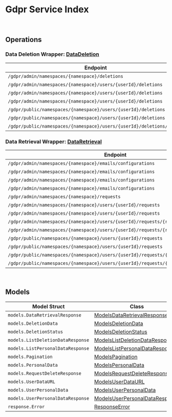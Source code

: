 # Gdpr Service Index

&nbsp;

## Operations

### Data Deletion Wrapper:  [DataDeletion](../services-api/pkg/service/gdpr/dataDeletion.go)
| Endpoint | Method | ID | Class | Wrapper | Example |
|---|---|---|---|---|---|
| `/gdpr/admin/namespaces/{namespace}/deletions` | GET | AdminGetListDeletionDataRequestShort | [AdminGetListDeletionDataRequestShort](../gdpr-sdk/pkg/gdprclient/data_deletion/data_deletion_client.go) | [AdminGetListDeletionDataRequestShort](../services-api/pkg/service/gdpr/dataDeletion.go) | [AdminGetListDeletionDataRequestShort](../samples/cli/cmd/gdpr/dataDeletion/adminGetListDeletionDataRequest.go) |
| `/gdpr/admin/namespaces/{namespace}/users/{userId}/deletions` | GET | AdminGetUserAccountDeletionRequestShort | [AdminGetUserAccountDeletionRequestShort](../gdpr-sdk/pkg/gdprclient/data_deletion/data_deletion_client.go) | [AdminGetUserAccountDeletionRequestShort](../services-api/pkg/service/gdpr/dataDeletion.go) | [AdminGetUserAccountDeletionRequestShort](../samples/cli/cmd/gdpr/dataDeletion/adminGetUserAccountDeletionRequest.go) |
| `/gdpr/admin/namespaces/{namespace}/users/{userId}/deletions` | POST | AdminSubmitUserAccountDeletionRequestShort | [AdminSubmitUserAccountDeletionRequestShort](../gdpr-sdk/pkg/gdprclient/data_deletion/data_deletion_client.go) | [AdminSubmitUserAccountDeletionRequestShort](../services-api/pkg/service/gdpr/dataDeletion.go) | [AdminSubmitUserAccountDeletionRequestShort](../samples/cli/cmd/gdpr/dataDeletion/adminSubmitUserAccountDeletionRequest.go) |
| `/gdpr/admin/namespaces/{namespace}/users/{userId}/deletions` | DELETE | AdminCancelUserAccountDeletionRequestShort | [AdminCancelUserAccountDeletionRequestShort](../gdpr-sdk/pkg/gdprclient/data_deletion/data_deletion_client.go) | [AdminCancelUserAccountDeletionRequestShort](../services-api/pkg/service/gdpr/dataDeletion.go) | [AdminCancelUserAccountDeletionRequestShort](../samples/cli/cmd/gdpr/dataDeletion/adminCancelUserAccountDeletionRequest.go) |
| `/gdpr/public/namespaces/{namespace}/users/{userId}/deletions` | POST | PublicSubmitUserAccountDeletionRequestShort | [PublicSubmitUserAccountDeletionRequestShort](../gdpr-sdk/pkg/gdprclient/data_deletion/data_deletion_client.go) | [PublicSubmitUserAccountDeletionRequestShort](../services-api/pkg/service/gdpr/dataDeletion.go) | [PublicSubmitUserAccountDeletionRequestShort](../samples/cli/cmd/gdpr/dataDeletion/publicSubmitUserAccountDeletionRequest.go) |
| `/gdpr/public/namespaces/{namespace}/users/{userId}/deletions` | DELETE | PublicCancelUserAccountDeletionRequestShort | [PublicCancelUserAccountDeletionRequestShort](../gdpr-sdk/pkg/gdprclient/data_deletion/data_deletion_client.go) | [PublicCancelUserAccountDeletionRequestShort](../services-api/pkg/service/gdpr/dataDeletion.go) | [PublicCancelUserAccountDeletionRequestShort](../samples/cli/cmd/gdpr/dataDeletion/publicCancelUserAccountDeletionRequest.go) |
| `/gdpr/public/namespaces/{namespace}/users/{userId}/deletions/status` | GET | PublicGetUserAccountDeletionStatusShort | [PublicGetUserAccountDeletionStatusShort](../gdpr-sdk/pkg/gdprclient/data_deletion/data_deletion_client.go) | [PublicGetUserAccountDeletionStatusShort](../services-api/pkg/service/gdpr/dataDeletion.go) | [PublicGetUserAccountDeletionStatusShort](../samples/cli/cmd/gdpr/dataDeletion/publicGetUserAccountDeletionStatus.go) |

### Data Retrieval Wrapper:  [DataRetrieval](../services-api/pkg/service/gdpr/dataRetrieval.go)
| Endpoint | Method | ID | Class | Wrapper | Example |
|---|---|---|---|---|---|
| `/gdpr/admin/namespaces/{namespace}/emails/configurations` | GET | GetAdminEmailConfigurationShort | [GetAdminEmailConfigurationShort](../gdpr-sdk/pkg/gdprclient/data_retrieval/data_retrieval_client.go) | [GetAdminEmailConfigurationShort](../services-api/pkg/service/gdpr/dataRetrieval.go) | [GetAdminEmailConfigurationShort](../samples/cli/cmd/gdpr/dataRetrieval/getAdminEmailConfiguration.go) |
| `/gdpr/admin/namespaces/{namespace}/emails/configurations` | PUT | UpdateAdminEmailConfigurationShort | [UpdateAdminEmailConfigurationShort](../gdpr-sdk/pkg/gdprclient/data_retrieval/data_retrieval_client.go) | [UpdateAdminEmailConfigurationShort](../services-api/pkg/service/gdpr/dataRetrieval.go) | [UpdateAdminEmailConfigurationShort](../samples/cli/cmd/gdpr/dataRetrieval/updateAdminEmailConfiguration.go) |
| `/gdpr/admin/namespaces/{namespace}/emails/configurations` | POST | SaveAdminEmailConfigurationShort | [SaveAdminEmailConfigurationShort](../gdpr-sdk/pkg/gdprclient/data_retrieval/data_retrieval_client.go) | [SaveAdminEmailConfigurationShort](../services-api/pkg/service/gdpr/dataRetrieval.go) | [SaveAdminEmailConfigurationShort](../samples/cli/cmd/gdpr/dataRetrieval/saveAdminEmailConfiguration.go) |
| `/gdpr/admin/namespaces/{namespace}/emails/configurations` | DELETE | DeleteAdminEmailConfigurationShort | [DeleteAdminEmailConfigurationShort](../gdpr-sdk/pkg/gdprclient/data_retrieval/data_retrieval_client.go) | [DeleteAdminEmailConfigurationShort](../services-api/pkg/service/gdpr/dataRetrieval.go) | [DeleteAdminEmailConfigurationShort](../samples/cli/cmd/gdpr/dataRetrieval/deleteAdminEmailConfiguration.go) |
| `/gdpr/admin/namespaces/{namespace}/requests` | GET | AdminGetListPersonalDataRequestShort | [AdminGetListPersonalDataRequestShort](../gdpr-sdk/pkg/gdprclient/data_retrieval/data_retrieval_client.go) | [AdminGetListPersonalDataRequestShort](../services-api/pkg/service/gdpr/dataRetrieval.go) | [AdminGetListPersonalDataRequestShort](../samples/cli/cmd/gdpr/dataRetrieval/adminGetListPersonalDataRequest.go) |
| `/gdpr/admin/namespaces/{namespace}/users/{userId}/requests` | GET | AdminGetUserPersonalDataRequestsShort | [AdminGetUserPersonalDataRequestsShort](../gdpr-sdk/pkg/gdprclient/data_retrieval/data_retrieval_client.go) | [AdminGetUserPersonalDataRequestsShort](../services-api/pkg/service/gdpr/dataRetrieval.go) | [AdminGetUserPersonalDataRequestsShort](../samples/cli/cmd/gdpr/dataRetrieval/adminGetUserPersonalDataRequests.go) |
| `/gdpr/admin/namespaces/{namespace}/users/{userId}/requests` | POST | AdminRequestDataRetrievalShort | [AdminRequestDataRetrievalShort](../gdpr-sdk/pkg/gdprclient/data_retrieval/data_retrieval_client.go) | [AdminRequestDataRetrievalShort](../services-api/pkg/service/gdpr/dataRetrieval.go) | [AdminRequestDataRetrievalShort](../samples/cli/cmd/gdpr/dataRetrieval/adminRequestDataRetrieval.go) |
| `/gdpr/admin/namespaces/{namespace}/users/{userId}/requests/{requestDate}` | DELETE | AdminCancelUserPersonalDataRequestShort | [AdminCancelUserPersonalDataRequestShort](../gdpr-sdk/pkg/gdprclient/data_retrieval/data_retrieval_client.go) | [AdminCancelUserPersonalDataRequestShort](../services-api/pkg/service/gdpr/dataRetrieval.go) | [AdminCancelUserPersonalDataRequestShort](../samples/cli/cmd/gdpr/dataRetrieval/adminCancelUserPersonalDataRequest.go) |
| `/gdpr/admin/namespaces/{namespace}/users/{userId}/requests/{requestDate}/generate` | POST | AdminGeneratePersonalDataURLShort | [AdminGeneratePersonalDataURLShort](../gdpr-sdk/pkg/gdprclient/data_retrieval/data_retrieval_client.go) | [AdminGeneratePersonalDataURLShort](../services-api/pkg/service/gdpr/dataRetrieval.go) | [AdminGeneratePersonalDataURLShort](../samples/cli/cmd/gdpr/dataRetrieval/adminGeneratePersonalDataURL.go) |
| `/gdpr/public/namespaces/{namespace}/users/{userId}/requests` | GET | PublicGetUserPersonalDataRequestsShort | [PublicGetUserPersonalDataRequestsShort](../gdpr-sdk/pkg/gdprclient/data_retrieval/data_retrieval_client.go) | [PublicGetUserPersonalDataRequestsShort](../services-api/pkg/service/gdpr/dataRetrieval.go) | [PublicGetUserPersonalDataRequestsShort](../samples/cli/cmd/gdpr/dataRetrieval/publicGetUserPersonalDataRequests.go) |
| `/gdpr/public/namespaces/{namespace}/users/{userId}/requests` | POST | PublicRequestDataRetrievalShort | [PublicRequestDataRetrievalShort](../gdpr-sdk/pkg/gdprclient/data_retrieval/data_retrieval_client.go) | [PublicRequestDataRetrievalShort](../services-api/pkg/service/gdpr/dataRetrieval.go) | [PublicRequestDataRetrievalShort](../samples/cli/cmd/gdpr/dataRetrieval/publicRequestDataRetrieval.go) |
| `/gdpr/public/namespaces/{namespace}/users/{userId}/requests/{requestDate}` | DELETE | PublicCancelUserPersonalDataRequestShort | [PublicCancelUserPersonalDataRequestShort](../gdpr-sdk/pkg/gdprclient/data_retrieval/data_retrieval_client.go) | [PublicCancelUserPersonalDataRequestShort](../services-api/pkg/service/gdpr/dataRetrieval.go) | [PublicCancelUserPersonalDataRequestShort](../samples/cli/cmd/gdpr/dataRetrieval/publicCancelUserPersonalDataRequest.go) |
| `/gdpr/public/namespaces/{namespace}/users/{userId}/requests/{requestDate}/generate` | POST | PublicGeneratePersonalDataURLShort | [PublicGeneratePersonalDataURLShort](../gdpr-sdk/pkg/gdprclient/data_retrieval/data_retrieval_client.go) | [PublicGeneratePersonalDataURLShort](../services-api/pkg/service/gdpr/dataRetrieval.go) | [PublicGeneratePersonalDataURLShort](../samples/cli/cmd/gdpr/dataRetrieval/publicGeneratePersonalDataURL.go) |


&nbsp;  

## Models

| Model Struct | Class |
|---|---|
| `models.DataRetrievalResponse` | [ModelsDataRetrievalResponse ](../gdpr-sdk/pkg/gdprclientmodels/models_data_retrieval_response.go) |
| `models.DeletionData` | [ModelsDeletionData ](../gdpr-sdk/pkg/gdprclientmodels/models_deletion_data.go) |
| `models.DeletionStatus` | [ModelsDeletionStatus ](../gdpr-sdk/pkg/gdprclientmodels/models_deletion_status.go) |
| `models.ListDeletionDataResponse` | [ModelsListDeletionDataResponse ](../gdpr-sdk/pkg/gdprclientmodels/models_list_deletion_data_response.go) |
| `models.ListPersonalDataResponse` | [ModelsListPersonalDataResponse ](../gdpr-sdk/pkg/gdprclientmodels/models_list_personal_data_response.go) |
| `models.Pagination` | [ModelsPagination ](../gdpr-sdk/pkg/gdprclientmodels/models_pagination.go) |
| `models.PersonalData` | [ModelsPersonalData ](../gdpr-sdk/pkg/gdprclientmodels/models_personal_data.go) |
| `models.RequestDeleteResponse` | [ModelsRequestDeleteResponse ](../gdpr-sdk/pkg/gdprclientmodels/models_request_delete_response.go) |
| `models.UserDataURL` | [ModelsUserDataURL ](../gdpr-sdk/pkg/gdprclientmodels/models_user_data_url.go) |
| `models.UserPersonalData` | [ModelsUserPersonalData ](../gdpr-sdk/pkg/gdprclientmodels/models_user_personal_data.go) |
| `models.UserPersonalDataResponse` | [ModelsUserPersonalDataResponse ](../gdpr-sdk/pkg/gdprclientmodels/models_user_personal_data_response.go) |
| `response.Error` | [ResponseError ](../gdpr-sdk/pkg/gdprclientmodels/response_error.go) |
